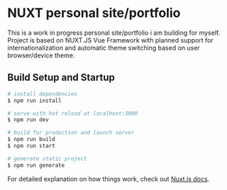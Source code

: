 # NUXT personal site/portfolio

This is a work in progress personal site/portfolio i am building for myself.
Project is based on NUXT.JS Vue Framework with planned support for internationalization and automatic theme switching based on user browser/device theme.

## Build Setup and Startup

``` bash
# install dependencies
$ npm run install

# serve with hot reload at localhost:3000
$ npm run dev

# build for production and launch server
$ npm run build
$ npm run start

# generate static project
$ npm run generate
```

For detailed explanation on how things work, check out [Nuxt.js docs](https://nuxtjs.org).
